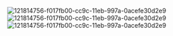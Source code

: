 ![121814756-f017fb00-cc9c-11eb-997a-0acefe30d2e9](https://user-images.githubusercontent.com/77507821/172556920-65188519-1841-49ef-8583-cb33310331c4.png)
![121814756-f017fb00-cc9c-11eb-997a-0acefe30d2e9](https://user-images.githubusercontent.com/77507821/172557004-3de68029-9beb-4fe2-8ded-a85cf3c4c29b.png)
![121814756-f017fb00-cc9c-11eb-997a-0acefe30d2e9](https://user-images.githubusercontent.com/77507821/172557019-26a26937-084f-450e-9210-70f1842ef076.png)
